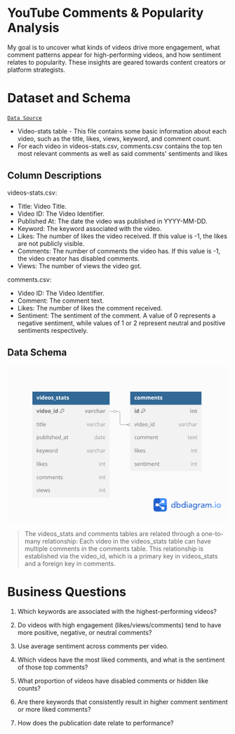 # YouTube Comments & Popularity Analysis
My goal is to uncover what kinds of videos drive more engagement, what comment patterns appear for high-performing videos, and how sentiment relates to popularity. These insights are geared towards content creators or platform strategists.

# Dataset and Schema
[`Data Source`](https://www.kaggle.com/datasets/advaypatil/youtube-statistics/data)
* Video-stats table -  This file contains some basic information about each video, such as the title, likes, views, keyword, and comment count.
* For each video in videos-stats.csv, comments.csv contains the top ten most relevant comments as well as said comments' sentiments and likes

## Column Descriptions
videos-stats.csv:

* Title: Video Title.
* Video ID: The Video Identifier.
* Published At: The date the video was published in YYYY-MM-DD.
* Keyword: The keyword associated with the video.
* Likes: The number of likes the video received. If this value is -1, the likes are not publicly visible.
* Comments: The number of comments the video has. If this value is -1, the video creator has disabled comments.
* Views: The number of views the video got.

comments.csv:

* Video ID: The Video Identifier.
* Comment: The comment text.
* Likes: The number of likes the comment received.
* Sentiment: The sentiment of the comment. A value of 0 represents a negative sentiment, while values of 1 or 2 represent neutral and positive sentiments respectively.

## Data Schema
![DB](images/db.png "DB diagram")
> The videos_stats and comments tables are related through a one-to-many relationship: Each video in the videos_stats table can have multiple comments in the comments table. This relationship is established via the video_id, which is a primary key in videos_stats and a foreign key in comments.



# Business Questions
1. Which keywords are associated with the highest-performing videos?

2. Do videos with high engagement (likes/views/comments) tend to have more positive, negative, or neutral comments?

3. Use average sentiment across comments per video.

4. Which videos have the most liked comments, and what is the sentiment of those top comments?

5. What proportion of videos have disabled comments or hidden like counts?

6. Are there keywords that consistently result in higher comment sentiment or more liked comments?

7. How does the publication date relate to performance?

